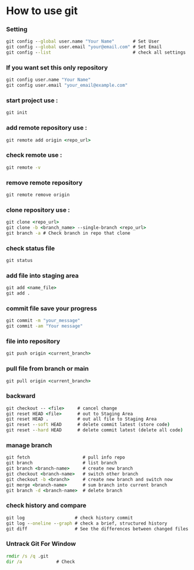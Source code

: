 # How to use git
### Setting
```cmd
git config --global user.name "Your Name"       # Set User
git config --global user.email "your@email.com" # Set Email
git config --list                               # check all settings
```
### If you want set this only repository
```cmd
git config user.name "Your Name"
git config user.email "your_email@example.com"
```
### start project use :
```cmd
git init
```
### add remote repository use :
```cmd
git remote add origin <repo_url>
```
### check remote use :
```cmd
git remote -v
```
### remove remote repository
```cmd
git remote remove origin
```
### clone repository use :
```cmd
git clone <repo_url>
git clone -b <branch_name> --single-branch <repo_url>
git branch -a # Check branch in repo that clone
```
### check status file
```cmd
git status 
```
### add file into staging area
```cmd
git add <name_file>
git add .
```
### commit file save your progress
```cmd
git commit -m "your_message"
git commit -am "Your message"
```
### file into repository
```cmd
git push origin <current_branch>
```
### pull file from branch or main
```cmd
git pull origin <current_branch>
```
### backward
```cmd
git checkout -- <file>     # cancel change
git reset HEAD <file>      # out to Staging Area
git reset HEAD .           # out all file to Staging Area
git reset --soft HEAD      # delete commit latest (store code)
git reset --hard HEAD      # delete commit latest (delete all code)
```
### manage branch
```cmd
git fetch                    # pull info repo
git branch                   # list branch
git branch <branch-name>     # create new branch 
git checkout <branch-name>   # switch other branch 
git checkout -b <branch>     # create new branch and switch now
git merge <branch-name>      # sum branch into current branch
git branch -d <branch-name>  # delete branch
```
### check history and compare
```cmd
git log                   # check history commit
git log --oneline --graph # check a brief, structured history
git diff                  # See the differences between changed files
```
### Untrack Git For Window
```cmd
rmdir /s /q .git
dir /a             # Check
```
